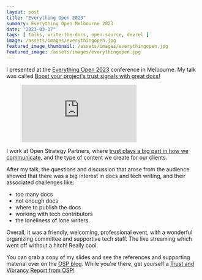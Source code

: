 ```yaml
---
layout: post
title: "Everything Open 2023"
summary: Everything Open Melbourne 2023
date: "2023-03-17"
tags: [ talks, write-the-docs, open-source, devrel ]
image: /assets/images/everythingopen.jpg
featured_image_thumbnail: /assets/images/everythingopen.jpg
featured_image: /assets/images/everythingopen.jpg
---
```


I presented at the [Everything Open 2023](https://2023.everythingopen.au/) conference in Melbourne. My talk was called [Boost your project's trust signals with great docs!](https://2023.everythingopen.au/schedule/presentation/30/)

<!-- blank line -->
<figure class="video_container">
  <iframe src="https://www.youtube.com/embed/PVrHO0YaK9g" frameborder="0" allowfullscreen="true"> </iframe>
</figure>
<!-- blank line -->


I work at Open Strategy Partners, where [trust plays a big part in how we communicate](https://openstrategypartners.com/blog/communicate-connect-grow-the-osp-origin-story/), and the type of content we create for our clients. 

After my talk, the questions and discussion that arose from the audience showed that there was a big interest in docs and tech writing, and their associated challenges like: 

- too many docs 
- not enough docs 
- where to publish the docs
- working with tech contributors 
- the loneliness of lone writers. 


Overall, it was a friendly, welcoming, professional event, with a wonderful organizing committee and supportive tech staff. The live streaming which went off without a hitch! Really cool.

You can grab a copy of my slides and see the references and supporting material over on the [OSP blog](https://openstrategypartners.com/blog/boost-your-projects-trust-signals-with-great-docs/). While you're there, get yourself a [Trust and Vibrancy Report from OSP!](https://openstrategypartners.com/services/strategize/#c3685) 
